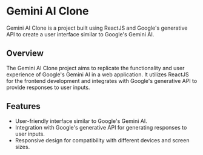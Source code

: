 # Gemini AI Clone

Gemini AI Clone is a project built using ReactJS and Google's generative API to create a user interface similar to Google's Gemini AI.

## Overview

The Gemini AI Clone project aims to replicate the functionality and user experience of Google's Gemini AI in a web application. It utilizes ReactJS for the frontend development and integrates with Google's generative API to provide responses to user inputs.

## Features

- User-friendly interface similar to Google's Gemini AI.
- Integration with Google's generative API for generating responses to user inputs.
- Responsive design for compatibility with different devices and screen sizes.
